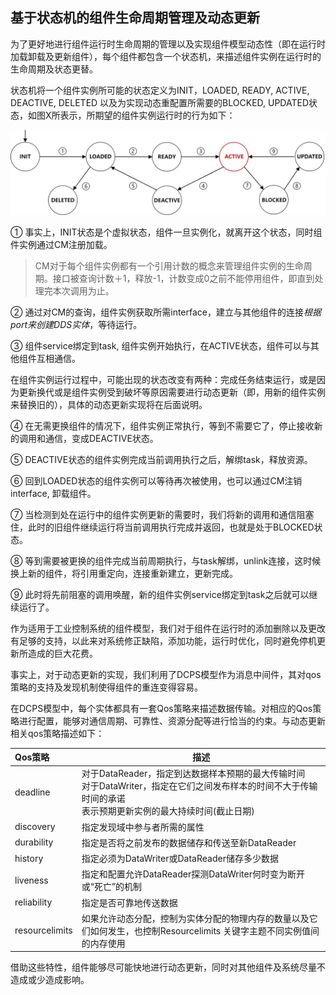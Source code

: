 ## 基于状态机的组件生命周期管理及动态更新

为了更好地进行组件运行时生命周期的管理以及实现组件模型动态性（即在运行时加载卸载及更新组件），每个组件都包含一个状态机，来描述组件实例在运行时的生命周期及状态更替。

状态机将一个组件实例所可能的状态定义为INIT，LOADED, READY, ACTIVE, DEACTIVE, DELETED 以及为实现动态重配置所需要的BLOCKED, UPDATED状态，如图X所表示，所期望的组件实例运行时的行为如下：

![1556367687042](..\img\statemachine.png)

① 事实上，INIT状态是个虚拟状态，组件一旦实例化，就离开这个状态，同时组件实例通过CM注册加载。

> CM对于每个组件实例都有一个引用计数的概念来管理组件实例的生命周期。接口被查询计数＋1，释放-1，计数变成0之前不能停用组件，即直到处理完本次调用为止。

② 通过对CM的查询，组件实例获取所需interface，建立与其他组件的连接*根据port来创建DDS实体*，等待运行。

③ 组件service绑定到task, 组件实例开始执行，在ACTIVE状态，组件可以与其他组件互相通信。

 在组件实例运行过程中，可能出现的状态改变有两种：完成任务结束运行，或是因为更新换代或是组件实例受到破坏等原因需要进行动态更新（即，用新的组件实例来替换旧的），具体的动态更新实现将在后面说明。

④ 在无需更换组件的情况下，组件实例正常执行，等到不需要它了，停止接收新的调用和通信，变成DEACTIVE状态。

⑤ DEACTIVE状态的组件实例完成当前调用执行之后，解绑task，释放资源。

⑥ 回到LOADED状态的组件实例可以等待再次被使用，也可以通过CM注销interface, 卸载组件。

⑦ 当检测到处在运行中的组件实例更新的需要时，我们将新的调用和通信阻塞住，此时的旧组件继续运行将当前调用执行完成并返回，也就是处于BLOCKED状态。

⑧ 等到需要被更换的组件完成当前周期执行，与task解绑，unlink连接，这时候换上新的组件，将引用重定向，连接重新建立，更新完成。

⑨ 此时将先前阻塞的调用唤醒，新的组件实例service绑定到task之后就可以继续运行了。



作为适用于工业控制系统的组件模型，我们对于组件在运行时的添加删除以及更改有足够的支持，以此来对系统修正缺陷，添加功能，运行时优化，同时避免停机更新所造成的巨大花费。

事实上，对于动态更新的实现，我们利用了DCPS模型作为消息中间件，其对qos策略的支持及发现机制使得组件的重连变得容易。

在DCPS模型中，每个实体都具有一套Qos策略来描述数据传输。对相应的Qos策略进行配置，能够对通信周期、可靠性、资源分配等进行恰当的约束。与动态更新相关qos策略描述如下：

| Qos策略        | 描述                                                         |
| :------------- | ------------------------------------------------------------ |
| deadline       | 对于DataReader，指定到达数据样本预期的最大传输时间 <br />对于DataWriter，指定在它们之间发布样本的时间不大于传输时间的承诺<br />表示预期更新实例的最大持续时间(截止日期) |
| discovery      | 指定发现域中参与者所需的属性                                 |
| durability     | 指定是否将之前发布的数据储存和传送至新DataReader             |
| history        | 指定必须为DataWriter或DataReader储存多少数据                 |
| liveness       | 指定和配置允许DataReader探测DataWriter何时变为断开或“死亡”的机制 |
| reliability    | 指定是否可靠地传送数据                                       |
| resourcelimits | 如果允许动态分配，控制为实体分配的物理内存的数量以及它们如何发生，也控制Resourcelimits 关键字主题不同实例值间的内存使用 |

借助这些特性，组件能够尽可能快地进行动态更新，同时对其他组件及系统尽量不造成或少造成影响。

